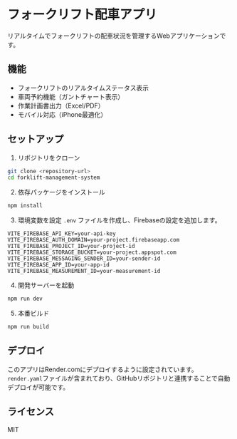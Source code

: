 # フォークリフト配車アプリ

リアルタイムでフォークリフトの配車状況を管理するWebアプリケーションです。

## 機能

- フォークリフトのリアルタイムステータス表示
- 車両予約機能（ガントチャート表示）
- 作業計画書出力（Excel/PDF）
- モバイル対応（iPhone最適化）

## セットアップ

1. リポジトリをクローン
```bash
git clone <repository-url>
cd forklift-management-system
```

2. 依存パッケージをインストール
```bash
npm install
```

3. 環境変数を設定
`.env` ファイルを作成し、Firebaseの設定を追加します。

```env
VITE_FIREBASE_API_KEY=your-api-key
VITE_FIREBASE_AUTH_DOMAIN=your-project.firebaseapp.com
VITE_FIREBASE_PROJECT_ID=your-project-id
VITE_FIREBASE_STORAGE_BUCKET=your-project.appspot.com
VITE_FIREBASE_MESSAGING_SENDER_ID=your-sender-id
VITE_FIREBASE_APP_ID=your-app-id
VITE_FIREBASE_MEASUREMENT_ID=your-measurement-id
```

4. 開発サーバーを起動
```bash
npm run dev
```

5. 本番ビルド
```bash
npm run build
```

## デプロイ

このアプリはRender.comにデプロイするように設定されています。`render.yaml`ファイルが含まれており、GitHubリポジトリと連携することで自動デプロイが可能です。

## ライセンス

MIT
